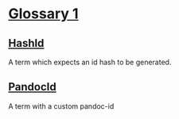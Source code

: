 # [Glossary 1](#md5:3e3abfaa6fbf58f5c780ba6dfd6bcc44)

## [HashId](#md5:1ef3bf76597336495a5174ef6d6e6843)

A term which expects an id hash to be generated.

## [PandocId](#pandoc-id)

A term with a custom pandoc-id
